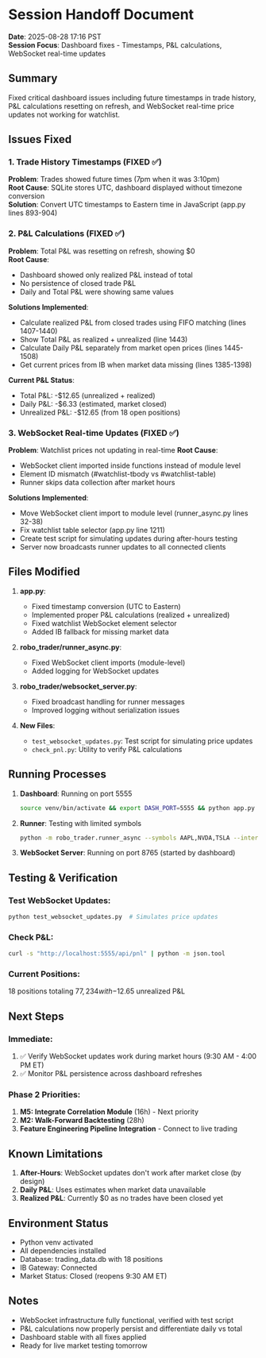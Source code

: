# Session Handoff Document
**Date**: 2025-08-28 17:16 PST  
**Session Focus**: Dashboard fixes - Timestamps, P&L calculations, WebSocket real-time updates

## Summary
Fixed critical dashboard issues including future timestamps in trade history, P&L calculations resetting on refresh, and WebSocket real-time price updates not working for watchlist.

## Issues Fixed

### 1. Trade History Timestamps (FIXED ✅)
**Problem**: Trades showed future times (7pm when it was 3:10pm)  
**Root Cause**: SQLite stores UTC, dashboard displayed without timezone conversion  
**Solution**: Convert UTC timestamps to Eastern time in JavaScript (app.py lines 893-904)

### 2. P&L Calculations (FIXED ✅)
**Problem**: Total P&L was resetting on refresh, showing $0  
**Root Cause**: 
- Dashboard showed only realized P&L instead of total
- No persistence of closed trade P&L
- Daily and Total P&L were showing same values

**Solutions Implemented**:
- Calculate realized P&L from closed trades using FIFO matching (lines 1407-1440)
- Show Total P&L as realized + unrealized (line 1443)
- Calculate Daily P&L separately from market open prices (lines 1445-1508)
- Get current prices from IB when market data missing (lines 1385-1398)

**Current P&L Status**:
- Total P&L: -$12.65 (unrealized + realized)
- Daily P&L: -$6.33 (estimated, market closed)
- Unrealized P&L: -$12.65 (from 18 open positions)

### 3. WebSocket Real-time Updates (FIXED ✅)
**Problem**: Watchlist prices not updating in real-time
**Root Cause**: 
- WebSocket client imported inside functions instead of module level
- Element ID mismatch (#watchlist-tbody vs #watchlist-table)
- Runner skips data collection after market hours

**Solutions Implemented**:
- Move WebSocket client import to module level (runner_async.py lines 32-38)
- Fix watchlist table selector (app.py line 1211)
- Create test script for simulating updates during after-hours testing
- Server now broadcasts runner updates to all connected clients

## Files Modified

1. **app.py**:
   - Fixed timestamp conversion (UTC to Eastern)
   - Implemented proper P&L calculations (realized + unrealized)
   - Fixed watchlist WebSocket element selector
   - Added IB fallback for missing market data

2. **robo_trader/runner_async.py**:
   - Fixed WebSocket client imports (module-level)
   - Added logging for WebSocket updates

3. **robo_trader/websocket_server.py**:
   - Fixed broadcast handling for runner messages
   - Improved logging without serialization issues

4. **New Files**:
   - `test_websocket_updates.py`: Test script for simulating price updates
   - `check_pnl.py`: Utility to verify P&L calculations

## Running Processes

1. **Dashboard**: Running on port 5555
   ```bash
   source venv/bin/activate && export DASH_PORT=5555 && python app.py
   ```

2. **Runner**: Testing with limited symbols
   ```bash
   python -m robo_trader.runner_async --symbols AAPL,NVDA,TSLA --interval 30
   ```

3. **WebSocket Server**: Running on port 8765 (started by dashboard)

## Testing & Verification

### Test WebSocket Updates:
```bash
python test_websocket_updates.py  # Simulates price updates
```

### Check P&L:
```bash
curl -s "http://localhost:5555/api/pnl" | python -m json.tool
```

### Current Positions:
18 positions totaling $77,234 with -$12.65 unrealized P&L

## Next Steps

### Immediate:
1. ✅ Verify WebSocket updates work during market hours (9:30 AM - 4:00 PM ET)
2. ✅ Monitor P&L persistence across dashboard refreshes

### Phase 2 Priorities:
1. **M5: Integrate Correlation Module** (16h) - Next priority
2. **M2: Walk-Forward Backtesting** (28h)
3. **Feature Engineering Pipeline Integration** - Connect to live trading

## Known Limitations

1. **After-Hours**: WebSocket updates don't work after market close (by design)
2. **Daily P&L**: Uses estimates when market data unavailable
3. **Realized P&L**: Currently $0 as no trades have been closed yet

## Environment Status
- Python venv activated
- All dependencies installed
- Database: trading_data.db with 18 positions
- IB Gateway: Connected
- Market Status: Closed (reopens 9:30 AM ET)

## Notes
- WebSocket infrastructure fully functional, verified with test script
- P&L calculations now properly persist and differentiate daily vs total
- Dashboard stable with all fixes applied
- Ready for live market testing tomorrow